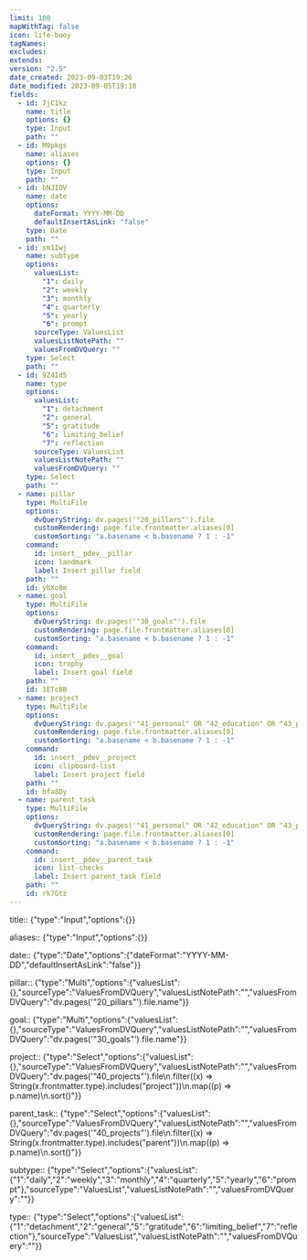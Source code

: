 ```yaml
---
limit: 100
mapWithTag: false
icon: life-buoy
tagNames: 
excludes: 
extends: 
version: "2.5"
date_created: 2023-09-03T19:26
date_modified: 2023-09-05T19:18
fields:
  - id: 7jC1kz
    name: title
    options: {}
    type: Input
    path: ""
  - id: M9pkgs
    name: aliases
    options: {}
    type: Input
    path: ""
  - id: bNJIOV
    name: date
    options:
      dateFormat: YYYY-MM-DD
      defaultInsertAsLink: "false"
    type: Date
    path: ""
  - id: sm1Iwj
    name: subtype
    options:
      valuesList:
        "1": daily
        "2": weekly
        "3": monthly
        "4": quarterly
        "5": yearly
        "6": prompt
      sourceType: ValuesList
      valuesListNotePath: ""
      valuesFromDVQuery: ""
    type: Select
    path: ""
  - id: 9Z4Id5
    name: type
    options:
      valuesList:
        "1": detachment
        "2": general
        "5": gratitude
        "6": limiting_belief
        "7": reflection
      sourceType: ValuesList
      valuesListNotePath: ""
      valuesFromDVQuery: ""
    type: Select
    path: ""
  - name: pillar
    type: MultiFile
    options:
      dvQueryString: dv.pages('"20_pillars"').file
      customRendering: page.file.frontmatter.aliases[0]
      customSorting: "a.basename < b.basename ? 1 : -1"
    command:
      id: insert__pdev__pillar
      icon: landmark
      label: Insert pillar field
    path: ""
    id: ybXo8m
  - name: goal
    type: MultiFile
    options:
      dvQueryString: dv.pages('"30_goals"').file
      customRendering: page.file.frontmatter.aliases[0]
      customSorting: "a.basename < b.basename ? 1 : -1"
    command:
      id: insert__pdev__goal
      icon: trophy
      label: Insert goal field
    path: ""
    id: 1ETc8B
  - name: project
    type: MultiFile
    options:
      dvQueryString: dv.pages('"41_personal" OR "42_education" OR "43_professional" OR "44_work" OR "45_habit_ritual"').file.filter((x) => String(x.frontmatter.file_class).includes("project"))
      customRendering: page.file.frontmatter.aliases[0]
      customSorting: "a.basename < b.basename ? 1 : -1"
    command:
      id: insert__pdev__project
      icon: clipboard-list
      label: Insert project field
    path: ""
    id: bfa8Dy
  - name: parent_task
    type: MultiFile
    options:
      dvQueryString: dv.pages('"41_personal" OR "42_education" OR "43_professional" OR "44_work" OR "45_habit_ritual"').file.filter((x) => String(x.frontmatter.file_class).includes("parent"))
      customRendering: page.file.frontmatter.aliases[0]
      customSorting: "a.basename < b.basename ? 1 : -1"
    command:
      id: insert__pdev__parent_task
      icon: list-checks
      label: Insert parent_task field
    path: ""
    id: rk7Gtz
---
```


title:: {"type":"Input","options":{}}

aliases:: {"type":"Input","options":{}}

date:: {"type":"Date","options":{"dateFormat":"YYYY-MM-DD","defaultInsertAsLink":"false"}}

pillar:: {"type":"Multi","options":{"valuesList":{},"sourceType":"ValuesFromDVQuery","valuesListNotePath":"","valuesFromDVQuery":"dv.pages('\"20_pillars\"').file.name"}}

goal:: {"type":"Multi","options":{"valuesList":{},"sourceType":"ValuesFromDVQuery","valuesListNotePath":"","valuesFromDVQuery":"dv.pages('\"30_goals\"').file.name"}}

project:: {"type":"Select","options":{"valuesList":{},"sourceType":"ValuesFromDVQuery","valuesListNotePath":"","valuesFromDVQuery":"dv.pages('\"40_projects\"').file\n.filter((x) => String(x.frontmatter.type).includes(\"project\"))\n.map((p) => p.name)\n.sort()"}}

parent_task:: {"type":"Select","options":{"valuesList":{},"sourceType":"ValuesFromDVQuery","valuesListNotePath":"","valuesFromDVQuery":"dv.pages('\"40_projects\"').file\n.filter((x) => String(x.frontmatter.type).includes(\"parent\"))\n.map((p) => p.name)\n.sort()"}}

subtype:: {"type":"Select","options":{"valuesList":{"1":"daily","2":"weekly","3":"monthly","4":"quarterly","5":"yearly","6":"prompt"},"sourceType":"ValuesList","valuesListNotePath":"","valuesFromDVQuery":""}}

type:: {"type":"Select","options":{"valuesList":{"1":"detachment","2":"general","5":"gratitude","6":"limiting_belief","7":"reflection"},"sourceType":"ValuesList","valuesListNotePath":"","valuesFromDVQuery":""}}
